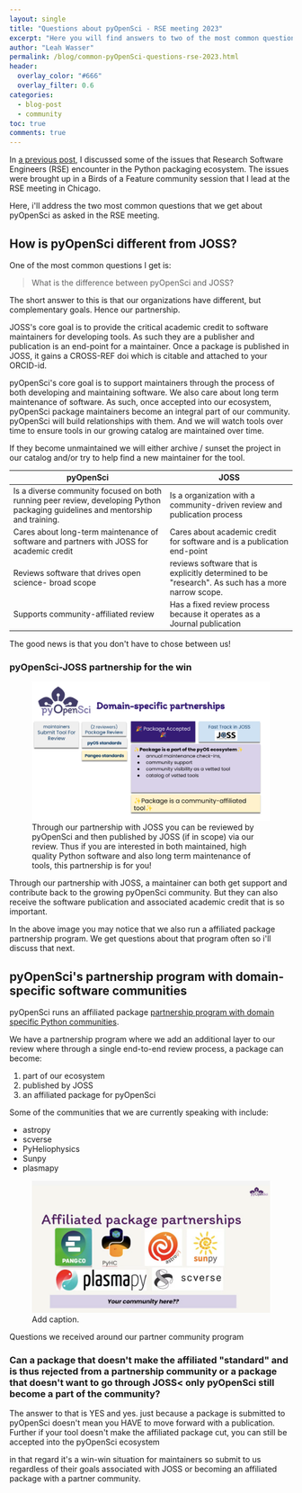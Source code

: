 ```yaml
---
layout: single
title: "Questions about pyOpenSci - RSE meeting 2023"
excerpt: "Here you will find answers to two of the most common questions that people ask about pyOpenSci. These questions were asked at our birds of a feather session at the 2023 Research Software Engineer meeting."
author: "Leah Wasser"
permalink: /blog/common-pyOpenSci-questions-rse-2023.html
header:
  overlay_color: "#666"
  overlay_filter: 0.6
categories:
  - blog-post
  - community
toc: true
comments: true
---
```


In [a previous post](/pyOpenSci-research-software-2023.html), I discussed some of the issues that Research Software Engineers
(RSE) encounter in the Python packaging ecosystem. The issues were brought up
in a Birds of a Feature community session that I lead at the RSE meeting in
Chicago.

Here, i'll address the two most common questions that we get about
pyOpenSci as asked in the RSE meeting.

## How is pyOpenSci different from JOSS?

One of the most common questions I get is:

> What is the difference between pyOpenSci and JOSS?

The short answer to this is that our organizations have different,
but complementary goals. Hence our partnership.

JOSS's core goal is to provide the critical academic credit to software maintainers for developing tools. As such they are a publisher and publication is an end-point for a maintainer. Once a package is published in JOSS, it gains a CROSS-REF doi which is citable and attached to your ORCID-id.

pyOpenSci's core goal is to support maintainers through the process of both developing and maintaining software. We also care about long term maintenance of software. As such, once accepted into our ecosystem, pyOpenSci package maintainers become an integral part of our community. pyOpenSci will build relationships with them. And we will watch tools over time to ensure tools in our growing catalog are maintained over time.

If they become unmaintained we will either archive / sunset the project in our catalog and/or try to help find a new maintainer for the tool.

| pyOpenSci                                                                                                                       | JOSS                                                                                              |
| ------------------------------------------------------------------------------------------------------------------------------- | ------------------------------------------------------------------------------------------------- |
| Is a diverse community focused on both running peer review, developing Python packaging guidelines and mentorship and training. | Is a organization with a community-driven review and publication process                          |
| Cares about long-term maintenance of software and partners with JOSS for academic credit                                        | Cares about academic credit for software and is a publication end-point                           |
| Reviews software that drives open science- broad scope                                                                          | reviews software that is explicitly determined to be "research". As such has a more narrow scope. |
| Supports community-affiliated review                                                                                            | Has a fixed review process because it operates as a Journal publication                           |

The good news is that you don't have to chose between us!

### pyOpenSci-JOSS partnership for the win

<figure>
    <a href="/images/peer-review/peer-review-partners-process.png"><img src="/images/peer-review/peer-review-partners-process.png" alt="Image showing our peer review process.Broadly, there are 4 boxes at the top that show the process where first a maintaining submits a tool for review. then the package is reviewed by 2 reviewers. When a package is accepted, ie becomes a part of our ecosystem and then can move on to be published by JOSS if it is in scope for JOSS."></a>
    <figcaption>Through our partnership with JOSS you can be reviewed by pyOpenSci and then published by JOSS (if in scope) via our review. Thus if you are interested in both maintained, high quality Python software and also long term maintenance of tools, this partnership is for you!</figcaption>
</figure>

Through our partnership with JOSS, a maintainer can both get
support and contribute back to the growing pyOpenSci community. But they can also receive the software publication and associated academic credit that is so important.

In the above image you may notice that we also run a affiliated package partnership program. We get
questions about that program often so i'll discuss that next.

## pyOpenSci's partnership program with domain-specific software communities

pyOpenSci runs an affiliated package [partnership program with domain specific Python communities](https://www.pyopensci.org/partners.html).

We have a partnership program where we add an additional layer to our review where through a single end-to-end review process, a package can become:

1. part of our ecosystem
2. published by JOSS
3. an affiliated package for pyOpenSci

Some of the communities that we are currently speaking with include:

- astropy
- scverse
- PyHeliophysics
- Sunpy
- plasmapy

<figure>
    <a href="/images/pyos-partnerships.png">
    <img src="/images/pyos-partnerships.png" alt="Image with text that reads - affiliated package partnerships. It then has logos of the astropy, scverse, PyHeliophysics, Sunpy and plasmapy communities. Below it says  says your community here. ">
    </a>
    <figcaption>Add caption.
    </figcaption>
</figure>

Questions we received around our partner community program

### Can a package that doesn't make the affiliated "standard" and is thus rejected from a partnership community or a package that doesn't want to go through JOSS< only pyOpenSci still become a part of the community?

The answer to that is YES and yes. just because a package is submitted to pyOpenSci doesn't mean you HAVE to move forward with a publication. Further if your tool doesn't make the affiliated package cut, you can still be accepted into the pyOpenSci ecosystem

in that regard it's a win-win situation for maintainers so submit to us regardless of their goals associated with JOSS or becoming an affiliated package with a partner community.
